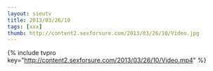 ```yaml
--- 
layout: sieutv
title: 2013/03/26/10
tags: [xxx]
thumb: http://content2.sexforsure.com/2013/03/26/10/Video.jpg
---
```

{% include tvpro key="http://content2.sexforsure.com/2013/03/26/10/Video.mp4" %} 
